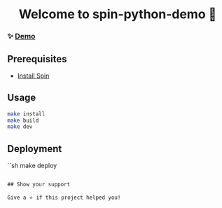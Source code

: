 <h1 align="center">Welcome to spin-python-demo 👋</h1>
<p>
</p>

### ✨ [Demo](https://spin-python-demo-yuhdaift.fermyon.app)

## Prerequisites
- [Install Spin](https://developer.fermyon.com/spin/install)

## Usage

```sh
make install
make build
make dev
```

## Deployment

``sh
make deploy
```

## Show your support

Give a ⭐️ if this project helped you!


